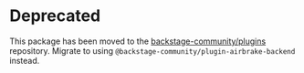 # Deprecated

This package has been moved to the [backstage-community/plugins](https://github.com/backstage/community-plugins) repository. Migrate to using `@backstage-community/plugin-airbrake-backend` instead.
